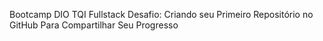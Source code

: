 Bootcamp DIO TQI Fullstack
Desafio: Criando seu Primeiro Repositório no GitHub Para Compartilhar Seu Progresso


